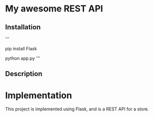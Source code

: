 # My awesome REST API

## Installation

'''

pip install Flask

python app.py
'''

## Description



# Implementation

This project is implemented using Flask, and is a REST API for a store. 
